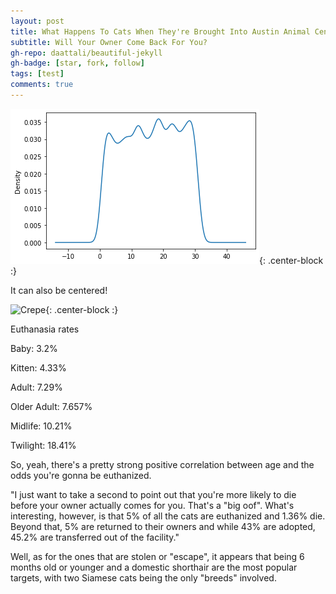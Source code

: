 ```yaml
---
layout: post
title: What Happens To Cats When They're Brought Into Austin Animal Center Shelter?
subtitle: Will Your Owner Come Back For You?
gh-repo: daattali/beautiful-jekyll
gh-badge: [star, fork, follow]
tags: [test]
comments: true
---
```



![Adoptions By Days Of The Month](https://github.com/Travistyse/Travistyse.github.io/blob/master/img/AdoptionDays.png?raw=true){: .center-block :}

It can also be centered!

![Crepe](https://s3-media3.fl.yelpcdn.com/bphoto/cQ1Yoa75m2yUFFbY2xwuqw/348s.jpg){: .center-block :}


Euthanasia rates


Baby:        3.2%

Kitten:      4.33%

Adult:       7.29%

Older Adult: 7.657%

Midlife:     10.21%

Twilight:    18.41%


So, yeah, there's a pretty strong positive correlation between age and the odds you're gonna be euthanized.

 "I just want to take a second to point out that you're more likely to die before your owner actually comes for you. That's a "big oof". What's interesting, however, is that 5% of all the cats are euthanized and 1.36% die. Beyond that, 5% are returned to their owners and while 43% are adopted, 45.2% are transferred out of the facility."
 
Well, as for the ones that are stolen or "escape", it appears that being 6 months old or younger and a domestic shorthair are the most popular targets, with two Siamese cats being the only "breeds" involved.
